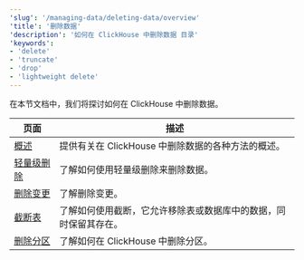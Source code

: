 ```yaml
---
'slug': '/managing-data/deleting-data/overview'
'title': '删除数据'
'description': '如何在 ClickHouse 中删除数据 目录'
'keywords':
- 'delete'
- 'truncate'
- 'drop'
- 'lightweight delete'
---
```


在本节文档中，我们将探讨如何在 ClickHouse 中删除数据。

| 页面                                                                | 描述                                                                                                                        |
|-------------------------------------------------------------------|----------------------------------------------------------------------------------------------------------------------------|
| [概述](/deletes/overview)                                        | 提供有关在 ClickHouse 中删除数据的各种方法的概述。                                                                      |
| [轻量级删除](/guides/developer/lightweight-delete)           | 了解如何使用轻量级删除来删除数据。                                                                                        |
| [删除变更](/managing-data/delete_mutations)                  | 了解删除变更。                                                                                                            |
| [截断表](/managing-data/truncate)                             | 了解如何使用截断，它允许移除表或数据库中的数据，同时保留其存在。                                                       |
| [删除分区](/managing-data/drop_partition)                    | 了解如何在 ClickHouse 中删除分区。                                                                                      |

